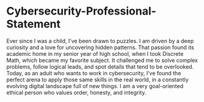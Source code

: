 # Cybersecurity-Professional-Statement
Ever since I was a child, I’ve been drawn to puzzles. I am driven by a deep curiosity and a 
love for uncovering hidden patterns. That passion found its academic home in my senior 
year of high school, when I took Discrete Math, which became my favorite subject. It 
challenged me to solve complex problems, follow logical leads, and spot details that tend 
to be overlooked. Today, as an adult who wants to work in cybersecurity, I’ve found the 
perfect arena to apply those same skills in the real world, in a constantly evolving digital 
landscape full of new things. I am a very goal-oriented ethical person who values order, 
honesty, and integrity.
